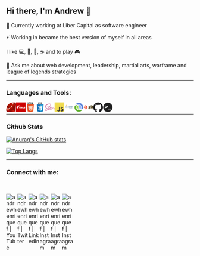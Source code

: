 ## Hi there, I'm Andrew 👋

🏢 Currently working at Liber Capital as software engineer

⚡ Working in became the best version of myself in all areas

I like 💻, 🥋, 🍺, ☕ and to play 🎮

💬 Ask me about web development, leadership, martial arts, warframe and league of legends strategies

___

### Languages and Tools:

<img align="left" alt="ruby" width="26px" src="https://raw.githubusercontent.com/github/explore/e94815998e4e0713912fed477a1f346ec04c3da2/topics/ruby/ruby.png" />

<img align="left" alt="rails" width="26px" src="https://raw.githubusercontent.com/github/explore/80688e429a7d4ef2fca1e82350fe8e3517d3494d/topics/rails/rails.png" />

<img align="left" alt="html5" width="26px" src="https://raw.githubusercontent.com/github/explore/80688e429a7d4ef2fca1e82350fe8e3517d3494d/topics/html/html.png" />

<img align="left" alt="css" width="26px" src="https://raw.githubusercontent.com/github/explore/80688e429a7d4ef2fca1e82350fe8e3517d3494d/topics/css/css.png" />

<img align="left" alt="sass" width="26px" src="https://raw.githubusercontent.com/github/explore/80688e429a7d4ef2fca1e82350fe8e3517d3494d/topics/sass/sass.png" />

<img align="left" alt="javascript" width="26px" src="https://raw.githubusercontent.com/github/explore/80688e429a7d4ef2fca1e82350fe8e3517d3494d/topics/javascript/javascript.png" />

<img align="left" alt="java" width="26px" src="https://raw.githubusercontent.com/github/explore/80688e429a7d4ef2fca1e82350fe8e3517d3494d/topics/java/java.png" />

<img align="left" alt="clojure" width="26px" src="https://raw.githubusercontent.com/github/explore/80688e429a7d4ef2fca1e82350fe8e3517d3494d/topics/clojure/clojure.png" />

<img align="left" alt="git" width="26px" src="https://raw.githubusercontent.com/github/explore/80688e429a7d4ef2fca1e82350fe8e3517d3494d/topics/git/git.png" />

<img align="left" alt="github" width="26px" src="https://raw.githubusercontent.com/github/explore/78df643247d429f6cc873026c0622819ad797942/topics/github/github.png" />

<img align="left" alt="terminal" width="26px" src="https://raw.githubusercontent.com/github/explore/80688e429a7d4ef2fca1e82350fe8e3517d3494d/topics/terminal/terminal.png" />

<br />

___

### Github Stats

[![Anurag's GitHub stats](https://github-readme-stats.vercel.app/api?username=andrewhenriquef&count_private=true&show_icons=true&theme=radical)](https://github.com/anuraghazra/github-readme-stats)


[![Top Langs](https://github-readme-stats.vercel.app/api/top-langs/?username=andrewhenriquef&layout=compact&langs_count=6&theme=radical)](https://github.com/anuraghazra/github-readme-stats)

___

### Connect with me:

<br />

[<img align="left" alt="andrewhenriquef | YouTube" width="30px" src="https://cdn.jsdelivr.net/npm/simple-icons@v3/icons/youtube.svg" />][youtube]
[<img align="left" alt="andrewhenriquef | Twitter" width="30px" src="https://cdn.jsdelivr.net/npm/simple-icons@v3/icons/twitter.svg" />][twitter]
[<img align="left" alt="andrewhenriquef | LinkedIn" width="30px" src="https://cdn.jsdelivr.net/npm/simple-icons@v3/icons/linkedin.svg" />][linkedin]
[<img align="left" alt="andrewhenriquef | Instagram" width="30px" src="https://cdn.jsdelivr.net/npm/simple-icons@v3/icons/instagram.svg" />][instagram]
[<img align="left" alt="andrewhenriquef | Instagram" width="30px" src="https://cdn.jsdelivr.net/npm/simple-icons@v3/icons/twitch.svg" />][twitch]
[<img align="left" alt="andrewhenriquef | Instagram" width="30px" src="https://cdn.jsdelivr.net/npm/simple-icons@v3/icons/medium.svg" />][medium]

[twitter]: https://twitter.com/andrewhenriquef
[youtube]: https://youtube.com/andrewhenriquef
[instagram]: https://instagram.com/andrewhenriquef
[linkedin]: https://www.linkedin.com/in/andrewholiveira/
[twitch]: https://www.twitch.tv/xyzslowmurder
[medium]: https://andrewhenriquef.medium.com/